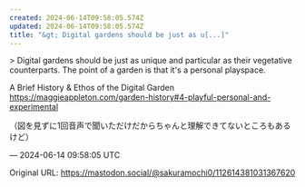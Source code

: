```yaml
---
created: 2024-06-14T09:58:05.574Z
updated: 2024-06-14T09:58:05.574Z
title: "&gt; Digital gardens should be just as u[...]"
---
```


<p>&gt; Digital gardens should be just as unique and particular as their vegetative counterparts. The point of a garden is that it&#39;s a personal playspace.</p><p>A Brief History &amp; Ethos of the Digital Garden <a href="https://maggieappleton.com/garden-history#4-playful-personal-and-experimental" target="_blank" rel="nofollow noopener" translate="no"><span class="invisible">https://</span><span class="ellipsis">maggieappleton.com/garden-hist</span><span class="invisible">ory#4-playful-personal-and-experimental</span></a></p><p>（図を見ずに1回音声で聞いただけだからちゃんと理解できてないところもあるけど）</p>

&mdash; 2024-06-14 09:58:05 UTC

Original URL: https://mastodon.social/@sakuramochi0/112614381031367620
